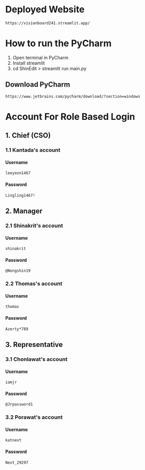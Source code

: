 # Deployed Website
    https://visionboard241.streamlit.app/
# How to run the PyCharm
1. Open terminal in PyCharm
2. Install streamlit
3. cd ShinEdit > streamlit run main.py
## Download PyCharm
    https://www.jetbrains.com/pycharm/download/?section=windows
# Account For Role Based Login
## 1. Chief (CSO)
  ### 1.1 Kantada's account
  #### Username
    leeyeon1467
  #### Password
    Lingling1467!
## 2. Manager
  ### 2.1 Shinakrit's account
  #### Username
    shinakrit
  #### Password
    @Nongshin19
  ### 2.2 Thomas's account
  #### Username
    thomas
  #### Password
    Azerty*789
## 3. Representative
  ### 3.1 Chonlawat's account
  #### Username
    iamjr
  #### Password
    @Jrpassword1
  ### 3.2 Porawat's account
  #### Username
    katnext
  #### Password
    Next_29297
